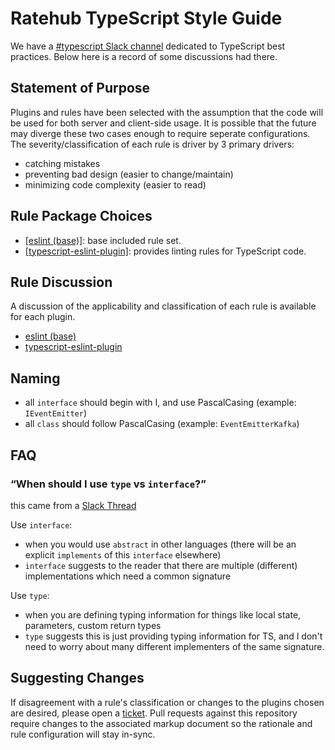 # Ratehub TypeScript Style Guide
We have a [#typescript Slack channel](https://ratehub.slack.com/archives/C04BZ8W3BPT) dedicated to TypeScript best practices. Below here is a record of some discussions had there.

## Statement of Purpose
Plugins and rules have been selected with the assumption that the code will be used for both server and client-side usage.  It is possible that the future may diverge these two cases enough to require seperate configurations.  The severity/classification of each rule is driver by 3 primary drivers:
* catching mistakes
* preventing bad design (easier to change/maintain)
* minimizing code complexity (easier to read)

## Rule Package Choices
* [[eslint (base)]](https://eslint.org/docs/rules/): base included rule set.
* [[typescript-eslint-plugin]](https://www.npmjs.com/package/@typescript-eslint/eslint-plugin): provides linting rules for TypeScript code.

## Rule Discussion
A discussion of the applicability and classification of each rule is available for each plugin.
* [eslint (base)](https://github.com/ratehub/code-style/tree/master/javascript/rules/base.md)
* [typescript-eslint-plugin](https://github.com/ratehub/code-style/tree/master/typescript/rules/base.md)

## Naming
* all `interface` should begin with I, and use PascalCasing (example: `IEventEmitter`)
* all `class` should follow PascalCasing (example: `EventEmitterKafka`) 

## FAQ

### “When should I use `type` vs `interface`?”
this came from a [Slack Thread](https://ratehub.slack.com/archives/C04BZ8W3BPT/p1669388572909509) 

Use `interface`:
* when you would use `abstract` in other languages (there will be an explicit `implements` of this `interface` elsewhere)
* `interface` suggests to the reader that there are multiple (different) implementations which need a common signature

Use `type`:
* when you are defining typing information for things like local state, parameters, custom return types
* `type` suggests this is just providing typing information for TS, and I don't need to worry about many different implementers of the same signature.

## Suggesting Changes
If disagreement with a rule's classification or changes to the plugins chosen are desired, please open a [ticket](https://github.com/ratehub/code-style/issues).  Pull requests against this repository require changes to the associated markup document so the rationale and rule configuration will stay in-sync.
